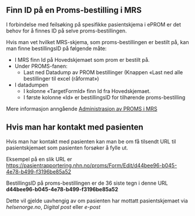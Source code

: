 ## Finn ID på en Proms-bestilling i MRS

I forbindelse med feilsøking på spesifikke pasientskjema i ePROM er det behov for å finnes ID på selve proms-bestillingen.

Hvis man vet hvilket MRS-skjema, som proms-bestillingen er bestilt på, kan man finne bestillingsID på følgende måte: 

* I MRS finn Id på Hovedskjemaet som prom er bestilt på.
* Under PROMS-fanen:
  * Last ned Datadump av PROM bestillinger (Knappen «Last ned alle bestillinger til excel (råformat»)
* I datadumpen
  * I kolonne «TargetFormId» finn Id fra Hovedskjemaet.
  * I første kolonne «Id» er bestillingsID for tilhørende proms-bestilling

Mere informasjon anngående [Administrasjon av PROMS i MRS](MrsPromsAdmin)


## Hvis man har kontakt med pasienten

Hvis man har kontakt med pasienten kan man be om få tilsendt URL til pasientskjemaet som pasienten forsøker å fylle ut.

Eksempel på en slik URL er https://pasientrapportering.nhn.no/proms/Form/Edit/d44bee96-b045-4e78-b499-f3196be85a52

BestillingsID på proms-bestillingen er de 36 siste tegn i denne URL **d44bee96-b045-4e78-b499-f3196be85a52**

Dette vil gjelde uavhengig av om pasienten har mottatt pasientskjemaet via *helsenorge.no*, *Digital post* eller *e-post*
